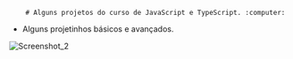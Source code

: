 		# Alguns projetos do curso de JavaScript e TypeScript. :computer:

- Alguns projetinhos básicos e avançados.



![Screenshot_2](C:\Users\thalis\Desktop\Screenshot_2.png)